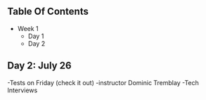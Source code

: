 ## Table Of Contents

* Week 1
  * Day 1
  * Day 2


## Day 2: July 26

-Tests on Friday (check it out)
-instructor Dominic Tremblay
-Tech Interviews 